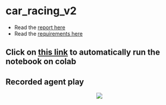 # car_racing_v2

- Read the [report here](./report.pdf)
- Read the [requirements here](./Assignment3.pdf)

## Click on [this link](https://colab.research.google.com/drive/1OMxYr72iB9Z0UCNtu2ESD23JGoDcpRZw?usp=sharing) to automatically run the notebook on colab

## Recorded agent play

<!-- ![Agent Play Gif](./img/car_racing_v2.gif) -->
<div align=center><img src="img/car_racing_v2.gif"/></div>
